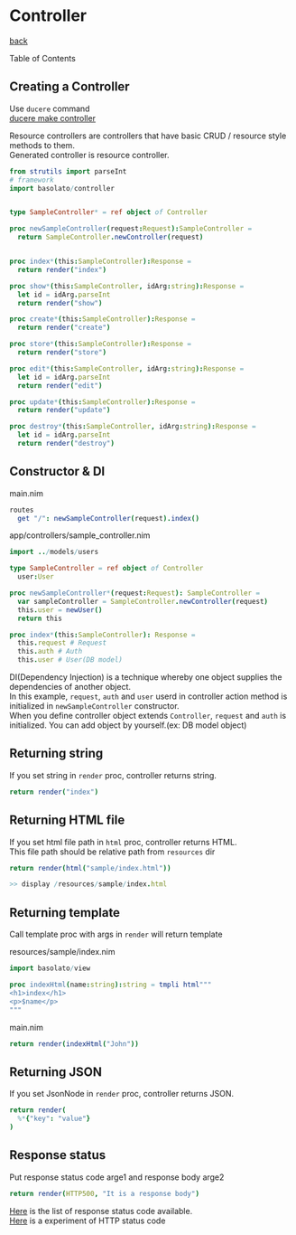 Controller
===
[back](../README.md)

Table of Contents

<!--ts-->
<!--te-->

## Creating a Controller
Use `ducere` command  
[ducere make controller](./ducere.md#controller)

Resource controllers are controllers that have basic CRUD / resource style methods to them.  
Generated controller is resource controller.

```nim
from strutils import parseInt
# framework
import basolato/controller


type SampleController* = ref object of Controller

proc newSampleController(request:Request):SampleController =
  return SampleController.newController(request)


proc index*(this:SampleController):Response =
  return render("index")

proc show*(this:SampleController, idArg:string):Response =
  let id = idArg.parseInt
  return render("show")

proc create*(this:SampleController):Response =
  return render("create")

proc store*(this:SampleController):Response =
  return render("store")

proc edit*(this:SampleController, idArg:string):Response =
  let id = idArg.parseInt
  return render("edit")

proc update*(this:SampleController):Response =
  return render("update")

proc destroy*(this:SampleController, idArg:string):Response =
  let id = idArg.parseInt
  return render("destroy")

```
## Constructor & DI
main.nim
```nim
routes
  get "/": newSampleController(request).index()

```

app/controllers/sample_controller.nim
```nim
import ../models/users

type SampleController = ref object of Controller
  user:User

proc newSampleController*(request:Request): SampleController =
  var sampleController = SampleController.newController(request)
  this.user = newUser()
  return this

proc index*(this:SampleController): Response =
  this.request # Request
  this.auth # Auth
  this.user # User(DB model)
```
DI(Dependency Injection) is a technique whereby one object supplies the dependencies of another object.  
In this example, `request`, `auth` and `user` userd in controller action method is initialized in `newSampleController` constructor.  
When you define controller object extends `Controller`, `request` and `auth` is initialized. You can add object by yourself.(ex: DB model object)




## Returning string
If you set string in `render` proc, controller returns string.
```nim
return render("index")
```

## Returning HTML file
If you set html file path in `html` proc, controller returns HTML.  
This file path should be relative path from `resources` dir

```nim
return render(html("sample/index.html"))

>> display /resources/sample/index.html
```

## Returning template
Call template proc with args in `render` will return template

resources/sample/index.nim
```nim
import basolato/view

proc indexHtml(name:string):string = tmpli html"""
<h1>index</h1>
<p>$name</p>
"""
```
main.nim
```nim
return render(indexHtml("John"))
```

## Returning JSON
If you set JsonNode in `render` proc, controller returns JSON.

```nim
return render(
  %*{"key": "value"}
)
```

## Response status
Put response status code arge1 and response body arge2
```nim
return render(HTTP500, "It is a response body")
```

[Here](https://nim-lang.org/docs/httpcore.html#10) is the list of response status code available.  
[Here](https://en.wikipedia.org/wiki/List_of_HTTP_status_codes) is a experiment of HTTP status code
